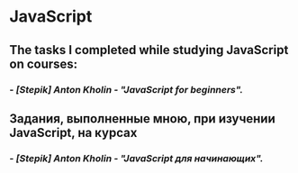 # JavaScript
## **The tasks I completed while studying JavaScript on courses:**
### - ***[Stepik] Anton Kholin - "JavaScript for beginners".***

## **Задания, выполненные мною, при изучении JavaScript, на курсах**
### - ***[Stepik] Anton Kholin - "JavaScript для начинающих".***
